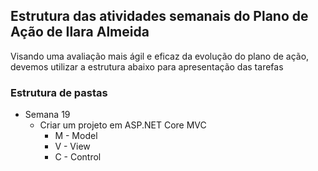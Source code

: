 ## Estrutura das atividades semanais do Plano de Ação de Ilara Almeida

Visando uma avaliação mais ágil e eficaz da evolução do plano de ação, devemos utilizar a estrutura abaixo para apresentação das tarefas

### Estrutura de pastas

  - Semana 19
    - Criar um projeto em ASP.NET Core MVC
        - M - Model
        - V - View
        - C - Control